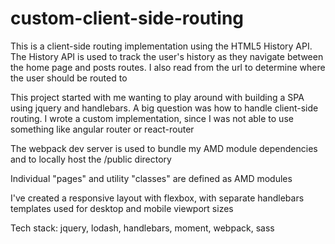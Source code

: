 # custom-client-side-routing


This is a client-side routing implementation using the HTML5 History API.  The History API is used to track the user's history as they navigate between the home page and posts routes.  I also read from the url to determine where the user should be routed to

This project started with me wanting to play around with building a SPA using jquery and handlebars.  A big question was how to handle client-side routing.  I wrote a custom implementation, since I was not able to use something like angular router or react-router 

The webpack dev server is used to bundle my AMD module dependencies and to locally host the /public directory

Individual "pages" and utility "classes" are defined as AMD modules

I've created a responsive layout with flexbox, with separate handlebars templates used for desktop and mobile viewport sizes

Tech stack: jquery, lodash, handlebars, moment, webpack, sass

